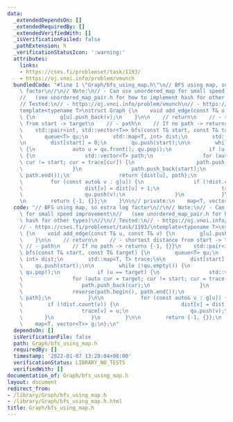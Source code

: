 ```yaml
---
data:
  _extendedDependsOn: []
  _extendedRequiredBy: []
  _extendedVerifiedWith: []
  _isVerificationFailed: false
  _pathExtension: h
  _verificationStatusIcon: ':warning:'
  attributes:
    links:
    - https://cses.fi/problemset/task/1193/
    - https://oj.vnoi.info/problem/vmunch
  bundledCode: "#line 1 \"Graph/bfs_using_map.h\"\n// BFS using map, so extra log\
    \ factor\n//\n// Note:\n// - Can use unordered_map for small speed improvement\n\
    //   (see unordered_map_pair.h for how to implement hash for other types)\n//\n\
    // Tested:\n// - https://oj.vnoi.info/problem/vmunch\n// - https://cses.fi/problemset/task/1193/\n\
    template<typename T>\nstruct Graph {\n    void add_edge(const T& u, const T& v)\
    \ {\n        g[u].push_back(v);\n    }\n\n    // return\n    // - shortest distance\
    \ from start -> target\n    // - path\n    // If no path -> returns {-1, {}}\n\
    \    std::pair<int, std::vector<T>> bfs(const T& start, const T& target) {\n \
    \       queue<T> qu;\n        std::map<T, int> dist;\n        std::map<T, T> trace;\n\
    \n        dist[start] = 0;\n        qu.push(start);\n\n        while (!qu.empty())\
    \ {\n            auto u = qu.front(); qu.pop();\n            if (u == target)\
    \ {\n                std::vector<T> path;\n                for (auto cur = target;\
    \ cur != start; cur = trace[cur]) {\n                    path.push_back(cur);\n\
    \                }\n                path.push_back(start);\n                reverse(path.begin(),\
    \ path.end());\n                return {dist[u], path};\n            }\n\n   \
    \         for (const auto& v : g[u]) {\n                if (!dist.count(v)) {\n\
    \                    dist[v] = dist[u] + 1;\n                    trace[v] = u;\n\
    \                    qu.push(v);\n                }\n            }\n        }\n\
    \n        return {-1, {}};\n    }\n\n// private:\n    map<T, vector<T>> g;\n};\n"
  code: "// BFS using map, so extra log factor\n//\n// Note:\n// - Can use unordered_map\
    \ for small speed improvement\n//   (see unordered_map_pair.h for how to implement\
    \ hash for other types)\n//\n// Tested:\n// - https://oj.vnoi.info/problem/vmunch\n\
    // - https://cses.fi/problemset/task/1193/\ntemplate<typename T>\nstruct Graph\
    \ {\n    void add_edge(const T& u, const T& v) {\n        g[u].push_back(v);\n\
    \    }\n\n    // return\n    // - shortest distance from start -> target\n   \
    \ // - path\n    // If no path -> returns {-1, {}}\n    std::pair<int, std::vector<T>>\
    \ bfs(const T& start, const T& target) {\n        queue<T> qu;\n        std::map<T,\
    \ int> dist;\n        std::map<T, T> trace;\n\n        dist[start] = 0;\n    \
    \    qu.push(start);\n\n        while (!qu.empty()) {\n            auto u = qu.front();\
    \ qu.pop();\n            if (u == target) {\n                std::vector<T> path;\n\
    \                for (auto cur = target; cur != start; cur = trace[cur]) {\n \
    \                   path.push_back(cur);\n                }\n                path.push_back(start);\n\
    \                reverse(path.begin(), path.end());\n                return {dist[u],\
    \ path};\n            }\n\n            for (const auto& v : g[u]) {\n        \
    \        if (!dist.count(v)) {\n                    dist[v] = dist[u] + 1;\n \
    \                   trace[v] = u;\n                    qu.push(v);\n         \
    \       }\n            }\n        }\n\n        return {-1, {}};\n    }\n\n// private:\n\
    \    map<T, vector<T>> g;\n};\n"
  dependsOn: []
  isVerificationFile: false
  path: Graph/bfs_using_map.h
  requiredBy: []
  timestamp: '2022-01-07 13:20:04+08:00'
  verificationStatus: LIBRARY_NO_TESTS
  verifiedWith: []
documentation_of: Graph/bfs_using_map.h
layout: document
redirect_from:
- /library/Graph/bfs_using_map.h
- /library/Graph/bfs_using_map.h.html
title: Graph/bfs_using_map.h
---
```

